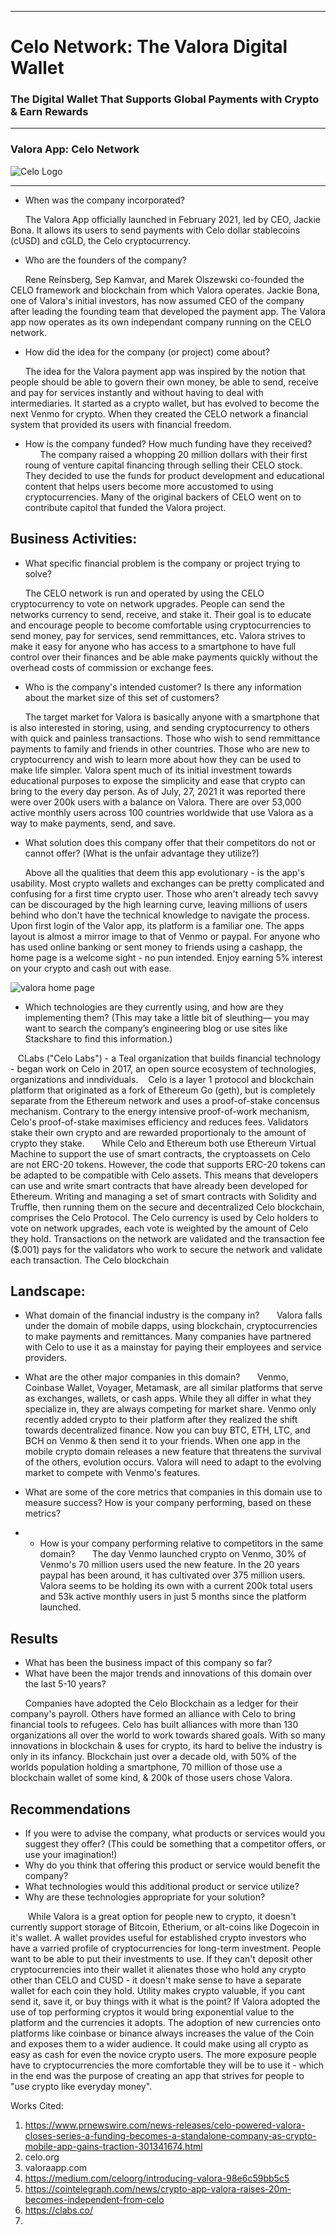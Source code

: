 
----
# Celo Network: The Valora Digital Wallet
### The Digital Wallet That Supports Global Payments with Crypto & Earn Rewards 
----
### **Valora App: Celo Network**
![Celo Logo](https://play-lh.googleusercontent.com/hXkOFFMLazYOJkSXBP1aqp24l2Kq0QcZ8BF5EODs_i3pSDjQw8rz2Casp0O-Gs8Y4w)


----
* When was the company incorporated?

&nbsp;&nbsp;&nbsp;&nbsp;&nbsp;&nbsp;The Valora App officially launched in February 2021, led by CEO, Jackie Bona. It allows its users to send payments with Celo dollar stablecoins (cUSD) and cGLD, the Celo cryptocurrency. 

* Who are the founders of the company?

&nbsp;&nbsp;&nbsp;&nbsp;&nbsp;&nbsp;Rene Reinsberg, Sep Kamvar, and Marek Olszewski co-founded the CELO framework and blockchain from which Valora operates. Jackie Bona, one of Valora's initial investors, has now assumed CEO of the company after leading the founding team that developed the payment app. The Valora app now operates as its own independant company running on the CELO network. 

* How did the idea for the company (or project) come about?

&nbsp;&nbsp;&nbsp;&nbsp;&nbsp;&nbsp;The idea for the Valora payment app was inspired by the notion that people should be able to govern their own money, be able to send, receive and pay for services instantly and without having to deal with intermediaries. It started as a crypto wallet, but has evolved to become the next Venmo for crypto. When they created the CELO network  a financial system that provided its users with financial freedom. 

* How is the company funded? How much funding have they received?
&nbsp;&nbsp;&nbsp;&nbsp;&nbsp;&nbsp;The company raised a whopping 20 million dollars with their first roung of venture capital financing through selling their CELO stock. They decided to use the funds for product development and educational content that helps users become more accustomed to using cryptocurrencies. Many of the original backers of CELO went on to contribute capitol that funded the Valora project.  

## Business Activities:

* What specific financial problem is the company or project trying to solve?

&nbsp;&nbsp;&nbsp;&nbsp;&nbsp;&nbsp;The CELO network is run and operated by using the CELO cryptocurrency to vote on network upgrades. People can send the networks currency to send, receive, and stake it. Their goal is to educate and encourage people to become comfortable using cryptocurrencies to send money, pay for services, send remmittances, etc. Valora strives to make it easy for anyone who has access to a smartphone to have full control over their finances and be able make payments quickly without the overhead costs of commission or exchange fees. 

* Who is the company's intended customer?  Is there any information about the market size of this set of customers?

&nbsp;&nbsp;&nbsp;&nbsp;&nbsp;&nbsp;The target market for Valora is basically anyone with a smartphone that is also interested in storing, using, and sending cryptocurrency to others with quick and painless transactions. Those who wish to send remmittance payments to family and friends in other countries. Those who are new to cryptocurrency and wish to learn more about how they can be used to make life simpler. Valora spent much of its initial investment towards educational purposes to expose the simplicity and ease that crypto can bring to the every day person. As of July, 27, 2021 it was reported there were over 200k users with a balance on Valora. There are over 53,000 active monthly users across 100 countries worldwide that use Valora as a way to make payments, send, and save. 

* What solution does this company offer that their competitors do not or cannot offer? (What is the unfair advantage they utilize?)

&nbsp;&nbsp;&nbsp;&nbsp;&nbsp;&nbsp;Above all the qualities that deem this app evolutionary - is the app's usability. Most crypto wallets and exchanges can be pretty complicated and confusing for a first time crypto user. Those who aren't already tech savvy can be discouraged by the high learning curve, leaving millions of users behind who don't have the technical knowledge to navigate the process. Upon first login of the Valor app, its platform is a familiar one. The apps layout is almost a mirror image to that of Venmo or paypal. For anyone who has used online banking or sent money to friends using a cashapp, the home page is a welcome sight - no pun intended. Enjoy earning 5% interest on your crypto and cash out with ease.


![valora home page](https://images.ctfassets.net/ydgnnqrxvkzo/1HUeAm167SrItOF00qYUbk/ffe7a96d17bdfac07589fdef3324f346/Request__1_.jpg)

* Which technologies are they currently using, and how are they implementing them? (This may take a little bit of sleuthing–– you may want to search the company’s engineering blog or use sites like Stackshare to find this information.)
 
 &nbsp;&nbsp;&nbsp;CLabs ("Celo Labs") - a Teal organization that builds financial technology - began work on Celo in 2017, an open source ecosystem of technologies, organizations and inndividuals. 
 &nbsp;&nbsp;&nbsp;Celo is a layer 1 protocol and blockchain platform that originated as a fork of Ethereum Go (geth), but is completely separate from the Ethereum network and uses a proof-of-stake concensus mechanism. Contrary to the energy intensive proof-of-work mechanism, Celo's proof-of-stake maximises efficiency and reduces fees. Validators stake their own crypto and are rewarded proportionaly to the amount of crypto they stake. 
 &nbsp;&nbsp;&nbsp;&nbsp;&nbsp;&nbsp;While Celo and Ethereum both use Ethereum Virtual Machine to support the use of smart contracts, the cryptoassets on Celo are not ERC-20 tokens. However, the code that supports ERC-20 tokens can be adapted to be compatible with Celo assets. This means that developers can use and write smart contracts that have already been developed for Ethereum. Writing and managing a set of smart contracts with Solidity and Truffle, then running them on the secure and decentralized Celo blockchain, comprises the Celo Protocol. The Celo currency is used by Celo holders to vote on network upgrades, each vote is weighted by the amount of Celo they hold. Transactions on the network are validated and the transaction fee ($.001) pays for the validators who work to secure the network and validate each transaction. The Celo blockchain

## Landscape:

* What domain of the financial industry is the company in?
&nbsp;&nbsp;&nbsp;&nbsp;&nbsp;&nbsp;Valora falls under the domain of mobile dapps, using blockchain, cryptocurrencies to make payments and remittances.  Many companies have partnered with Celo to use it as a mainstay for paying their employees and service providers. 

* What are the other major companies in this domain?
&nbsp;&nbsp;&nbsp;&nbsp;&nbsp;&nbsp;Venmo, Coinbase Wallet, Voyager, Metamask, are all similar platforms that serve as exchanges, wallets, or cash apps. While they all differ in what they specialize in, they are always competing for market share. Venmo only recently added crypto to their platform after they realized the shift towards decentralized finance. Now you can buy BTC, ETH, LTC, and BCH on Venmo & then send it to your friends. When one app in the mobile crypto domain releases a new feature that threatens the survival of the others, evolution occurs. Valora will need to adapt to the evolving market to compete with Venmo's features. 
* What are some of the core metrics that companies in this domain use to measure success? How is your company performing, based on these metrics?
* * How is your company performing relative to competitors in the same domain?
&nbsp;&nbsp;&nbsp;&nbsp;&nbsp;&nbsp;The day Venmo launched crypto on Venmo, 30% of Venmo's 70 million users used the new feature. In the 20 years paypal has been around, it has cultivated over 375 million users. Valora seems to be holding its own with a current 200k total users and 53k active monthly users in just 5 months since the platform launched. 

## Results

* What has been the business impact of this company so far?
* What have been the major trends and innovations of this domain over the last 5-10 years?
  
&nbsp;&nbsp;&nbsp;&nbsp;&nbsp;&nbsp;Companies have adopted the Celo Blockchain as a ledger for their company's payroll. Others have formed an alliance with Celo to bring financial tools to refugees. Celo has built alliances with more than 130 organizations all over the world to work towards shared goals. 
With so many innovations in blockchain & uses for crypto, its hard to belive the industry is only in its infancy. Blockchain just over a decade old, with 50% of the worlds population holding a smartphone, 70 million of those use a blockchain wallet of some kind, & 200k of those users chose Valora.

## Recommendations

* If you were to advise the company, what products or services would you suggest they offer? (This could be something that a competitor offers, or use your imagination!)
* Why do you think that offering this product or service would benefit the company?
* What technologies would this additional product or service utilize?
* Why are these technologies appropriate for your solution?

&nbsp;&nbsp;&nbsp;&nbsp;&nbsp;&nbsp; While Valora is a great option for people new to crypto, it doesn't currently support storage of Bitcoin, Etherium, or alt-coins like Dogecoin in it's wallet. A wallet provides useful for established crypto investors who have a varried profile of cryptocurrencies for long-term investment. People want to be able to put their investments to use. If they can't deposit other cryptocurrencies into their wallet it alienates those who hold any crypto other than CELO and CUSD - it doesn't make sense to have a separate wallet for each coin they hold. Utility  makes crypto valuable, if you cant send it, save it, or buy things with it what is the point? If Valora adopted the use of top performing cryptos it would bring exponential value to the platform and the currencies it adopts. The adoption of new currencies onto platforms like coinbase or binance always increases the value of the Coin and exposes them to a wider audience. It could make using all crypto as easy as cash for even the novice crypto users. The more exposure people have to cryptocurrencies the more comfortable they will be to use it - which in the end was the purpose of creating an app that strives for people to "use crypto like everyday money". 




Works Cited:

1) https://www.prnewswire.com/news-releases/celo-powered-valora-closes-series-a-funding-becomes-a-standalone-company-as-crypto-mobile-app-gains-traction-301341674.html
2) celo.org
3) valoraapp.com
4) https://medium.com/celoorg/introducing-valora-98e6c59bb5c5
5) https://cointelegraph.com/news/crypto-app-valora-raises-20m-becomes-independent-from-celo
6) https://clabs.co/
7) 
